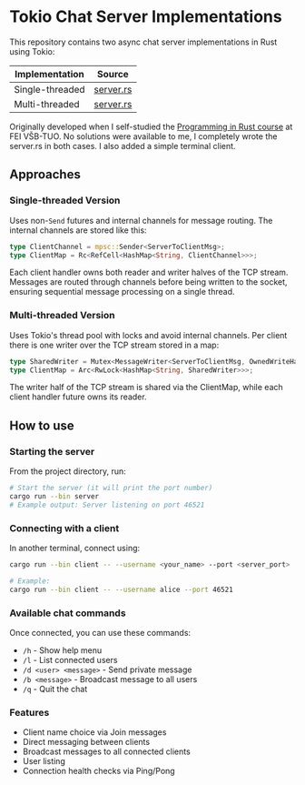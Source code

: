 # Tokio Chat Server Implementations

This repository contains two async chat server implementations in Rust using Tokio:

| Implementation  | Source |
|---------------|---------|
| Single-threaded | [server.rs](tokio-talk-st/src/server.rs) |
| Multi-threaded | [server.rs](tokio-talk-mt/src/server.rs) |

Originally developed when I self-studied the [Programming in Rust course](https://github.com/Kobzol/rust-course-fei) at FEI VŠB-TUO.
No solutions were available to me, I completely wrote the server.rs in both cases.
I also added a simple terminal client.

## Approaches

### Single-threaded Version
Uses non-`Send` futures and internal channels for message routing.
The internal channels are stored like this:
```rust
type ClientChannel = mpsc::Sender<ServerToClientMsg>;
type ClientMap = Rc<RefCell<HashMap<String, ClientChannel>>>;
```
Each client handler owns both reader and writer halves of the TCP stream. Messages are routed through 
channels before being written to the socket, ensuring sequential message processing on a single thread.

### Multi-threaded Version
Uses Tokio's thread pool with locks and avoid internal channels.
Per client there is one writer over the TCP stream stored in a map:
```rust
type SharedWriter = Mutex<MessageWriter<ServerToClientMsg, OwnedWriteHalf>>;
type ClientMap = Arc<RwLock<HashMap<String, SharedWriter>>>;
```
The writer half of the TCP stream is shared via the ClientMap, while each client handler future owns its reader. 


## How to use

### Starting the server
From the project directory, run:
```bash
# Start the server (it will print the port number)
cargo run --bin server
# Example output: Server listening on port 46521
```

### Connecting with a client
In another terminal, connect using:
```bash
cargo run --bin client -- --username <your_name> --port <server_port>

# Example:
cargo run --bin client -- --username alice --port 46521
```

### Available chat commands
Once connected, you can use these commands:
- `/h` - Show help menu
- `/l` - List connected users
- `/d <user> <message>` - Send private message
- `/b <message>` - Broadcast message to all users
- `/q` - Quit the chat

### Features
- Client name choice via Join messages
- Direct messaging between clients
- Broadcast messages to all connected clients
- User listing
- Connection health checks via Ping/Pong